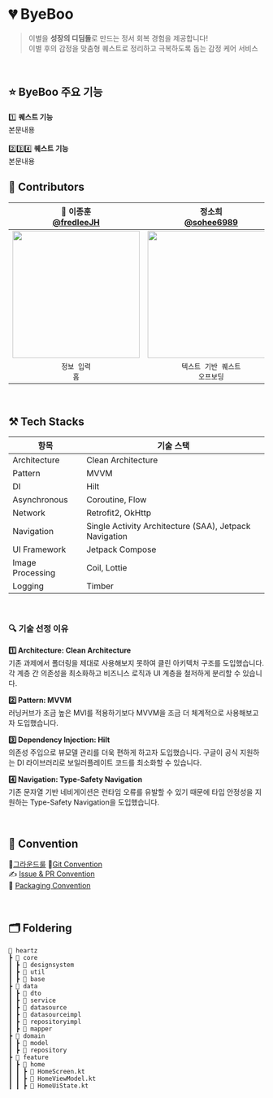 # 💔 ByeBoo

> 이별을 **성장의 디딤돌**로 만드는 정서 회복 경험을 제공합니다! 
><br/>이별 후의 감정을 맞춤형 퀘스트로 정리하고 극복하도록 돕는 감정 케어 서비스
<br/>

## ⭐ ByeBoo 주요 기능
1️⃣ **퀘스트 기능** <br/>
본문내용
<br/>
<br/>
2️⃣3️⃣4️⃣ **퀘스트 기능** <br/>
본문내용
<br/>


## **👀 Contributors**

|                              👑 이종훈 <br> [@fredleeJH](https://github.com/fredleeJH)                   |                           정소희 <br> [@sohee6989](https://github.com/sohee6989)                             |                  주아연 <br> [@znayeonzn](https://github.com/znayeonzn)                             |
|:--------------------------------------------------------------------------------------------------------:|:--------------------------------------------------------------------------------------------------------:|:--------------------------------------------------------------------------------------------------------:|
| <img width="250" src="https://avatars.githubusercontent.com/u/155813460?v=4"/> | <img width="250" src="https://avatars.githubusercontent.com/u/144779368?v=4"/> | <img width="250" src="https://avatars.githubusercontent.com/u/142514626?v=4"/> |
|                                              `정보 입력`<br>`홈`                                                    |                                              `텍스트 기반 퀘스트`<br>`오프보딩`                                               |                           `행동 기반 퀘스트`<br>`오프보딩`<br>                                                      |

<br/>

## **⚒️ Tech Stacks**
| 항목              | 기술 스택 |
|------------------|---------|
| Architecture     | Clean Architecture |
| Pattern          | MVVM  |  
| DI               | Hilt  |
| Asynchronous     | Coroutine, Flow |
| Network          | Retrofit2, OkHttp |
| Navigation       | Single Activity Architecture (SAA), Jetpack Navigation |
| UI Framework     | Jetpack Compose          |
| Image Processing | Coil, Lottie             |
| Logging          | Timber                   |

<br/>

### **🔍 기술 선정 이유** ###

**1️⃣ Architecture: Clean Architecture** <br/>
기존 과제에서 폴더링을 제대로 사용해보지 못하여 클린 아키텍처 구조를 도입했습니다.<br/>
각 계층 간 의존성을 최소화하고 비즈니스 로직과 UI 계층을 철저하게 분리할 수 있습니다.

**2️⃣ Pattern: MVVM** <br/>
러닝커브가 조금 높은 MVI를 적용하기보다 MVVM을 조금 더 체계적으로 사용해보고자 도입했습니다.

**3️⃣ Dependency Injection: Hilt** <br/>
의존성 주입으로 뷰모델 관리를 더욱 편하게 하고자 도입했습니다.
구글이 공식 지원하는 DI 라이브러리로 보일러플레이트 코드를 최소화할 수 있습니다.

**4️⃣ Navigation: Type-Safety Navigation**<br/>
기존 문자열 기반 네비게이션은 런타임 오류를 유발할 수 있기 때문에 타입 안정성을 지원하는 Type-Safety Navigation을 도입했습니다.

<br/>

## **🎁 Convention**

🎉[그라운드룰](https://lively-mars-3b7.notion.site/225ab823e68d8012a77df3bb361c33a7?source=copy_link)
💫[Git Convention](https://lively-mars-3b7.notion.site/Git-Convention-216ab823e68d80f88991f7d974e17541?source=copy_link)<br/>
✍️ [Issue & PR Convention](https://lively-mars-3b7.notion.site/Issue-PR-Convention-216ab823e68d803ba888cf3702831e2f?source=copy_link)<br/>
📂 [Packaging Convention](https://lively-mars-3b7.notion.site/Package-Convention-216ab823e68d80e68b7efed278181350?source=copy_link)<br/>

<br/>

## **🗂️ Foldering**
```
📂 heartz
┣ 📂 core
┃ ┣ 📂 designsystem
┃ ┣ 📂 util
┃ ┣ 📂 base
┣ 📂 data
┃ ┣ 📂 dto 
┃ ┣ 📂 service                
┃ ┣ 📂 datasource            
┃ ┣ 📂 datasourceimpl       
┃ ┣ 📂 repositoryimpl   
┃ ┣ 📂 mapper
┣ 📂 domain
┃ ┣ 📂 model           
┃ ┣ 📂 repository
┣ 📂 feature
┃ ┣ 📂 home
┃ ┃ ┣ 📄 HomeScreen.kt
┃ ┃ ┣ 📄 HomeViewModel.kt
┃ ┃ ┣ 📄 HomeUiState.kt

```
